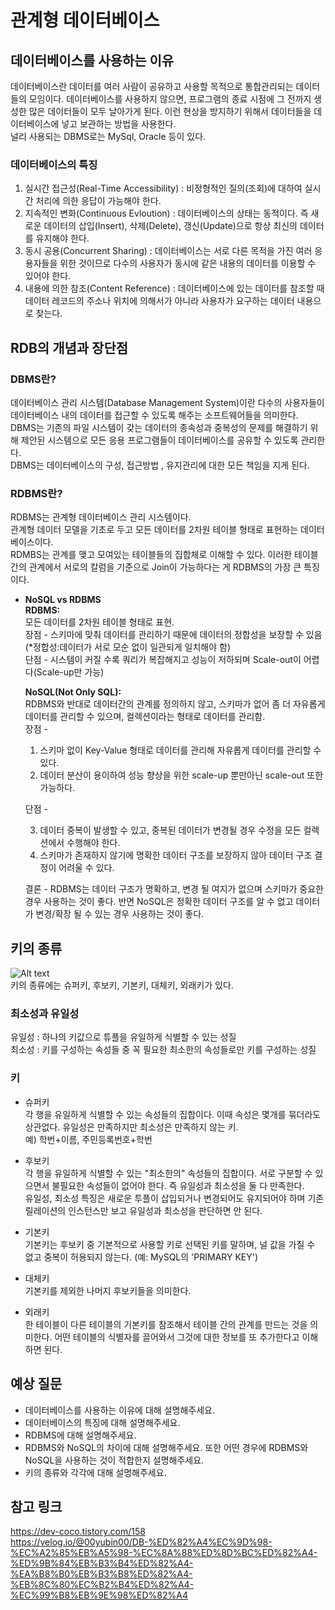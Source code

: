 # 관계형 데이터베이스

## 데이터베이스를 사용하는 이유

데이터베이스란 데이터를 여러 사람이 공유하고 사용할 목적으로 통합관리되는 데이터들의 모임이다. 데이터베이스를 사용하지 않으면, 프로그램의 종료 시점에 그 전까지 생성한 많은 데이터들이 모두 날아가게 된다. 이런 현상을 방지하기 위해서 데이터들을 데이터베이스에 넣고 보관하는 방법을 사용한다.  
널리 사용되는 DBMS로는 MySql, Oracle 등이 있다.

### 데이터베이스의 특징

1. 실시간 접근성(Real-Time Accessibility) : 비정형적인 질의(조회)에 대하여 실시간 처리에 의한 응답이 가능해야 한다.
2. 지속적인 변화(Continuous Evloution) : 데이터베이스의 상태는 동적이다. 즉 새로운 데이터의 삽입(Insert), 삭제(Delete), 갱신(Update)으로 항상 최신의 데이터를 유지해야 한다.
3. 동시 공용(Concurrent Sharing) : 데이터베이스는 서로 다른 목적을 가진 여러 응용자들을 위한 것이므로 다수의 사용자가 동시에 같은 내용의 데이터를 이용할 수 있어야 한다.
4. 내용에 의한 참조(Content Reference) : 데이터베이스에 있는 데이터를 참조할 때 데이터 레코드의 주소나 위치에 의해서가 아니라 사용자가 요구하는 데이터 내용으로 찾는다.

## RDB의 개념과 장단점

### DBMS란?

데이터베이스 관리 시스템(Database Management System)이란 다수의 사용자들이 데이터베이스 내의 데이터를 접근할 수 있도록 해주는 소프트웨어들을 의미한다.  
 DBMS는 기존의 파일 시스템이 갖는 데이터의 종속성과 중복성의 문제를 해결하기 위해 제안된 시스템으로 모든 응용 프로그램들이 데이터베이스를 공유할 수 있도록 관리한다.  
 DBMS는 데이터베이스의 구성, 접근방법 , 유지관리에 대한 모든 책임을 지게 된다.

### RDBMS란?

RDBMS는 관계형 데이터베이스 관리 시스템이다.  
관계형 데이터 모델을 기초로 두고 모든 데이터를 2차원 테이블 형태로 표현하는 데이터베이스이다.  
RDMBS는 관계를 맺고 모여있는 테이블들의 집합체로 이해할 수 있다. 이러한 테이블 간의 관계에서 서로의 칼럼을 기준으로 Join이 가능하다는 게 RDBMS의 가장 큰 특징이다.

- **NoSQL vs RDBMS**  
   **RDBMS:**  
   모든 데이터를 2차원 테이블 형태로 표현.  
   장점 - 스키마에 맞춰 데이터를 관리하기 때문에 데이터의 정합성을 보장할 수 있음 (\*정합성:데이터가 서로 모순 없이 일관되게 일치해야 함)  
   단점 - 시스템이 커질 수록 쿼리가 복잡해지고 성능이 저하되며 Scale-out이 어렵다(Scale-up만 가능)

  **NoSQL(Not Only SQL):**  
   RDBMS와 반대로 데이터간의 관계를 정의하지 않고, 스키마가 없어 좀 더 자유롭게 데이터를 관리할 수 있으며, 컬렉션이라는 형태로 데이터를 관리함.  
   장점 -

  1. 스키마 없이 Key-Value 형태로 데이터를 관리해 자유롭게 데이터를 관리할 수 있다.
  2. 데이터 분산이 용이하여 성능 향상을 위한 scale-up 뿐만아닌 scale-out 또한 가능하다.

  단점 -

  3. 데이터 중복이 발생할 수 있고, 중복된 데이터가 변경될 경우 수정을 모든 컬렉션에서 수행해야 한다.
  4. 스키마가 존재하지 않기에 명확한 데이터 구조를 보장하지 않아 데이터 구조 결정이 어려울 수 있다.

  결론 - RDBMS는 데이터 구조가 명확하고, 변경 될 여지가 없으며 스키마가 중요한 경우 사용하는 것이 좋다. 반면 NoSQL은 정확한 데이터 구조를 알 수 없고 데이터가 변경/확장 될 수 있는 경우 사용하는 것이 좋다.

## 키의 종류

![Alt text](images/db-keys.png)  
키의 종류에는 슈퍼키, 후보키, 기본키, 대체키, 외래키가 있다.

### 최소성과 유일성

유일성 : 하나의 키값으로 튜플을 유일하게 식별할 수 있는 성질  
 최소성 : 키를 구성하는 속성들 중 꼭 필요한 최소한의 속성들로만 키를 구성하는 성질

### 키

- 슈퍼키  
  각 행을 유일하게 식별할 수 있는 속성들의 집합이다. 이때 속성은 몇개를 묶더라도 상관없다. 유일성은 만족하지만 최소성은 만족하지 않는 키.  
  예) 학번+이름, 주민등록번호+학번

- 후보키  
  각 행을 유일하게 식별할 수 있는 "최소한의" 속성들의 집합이다. 서로 구분할 수 있으면서 불필요한 속성들이 없어야 한다. 즉 유일성과 최소성을 둘 다 만족한다.  
  유일성, 최소성 특징은 새로운 투플이 삽입되거나 변경되어도 유지되어야 하며 기존 릴레이션의 인스턴스만 보고 유일성과 최소성을 판단하면 안 된다.

- 기본키  
  기본키는 후보키 중 기본적으로 사용할 키로 선택된 키를 말하며, 널 값을 가질 수 없고 중복이 허용되지 않는다. (예: MySQL의 'PRIMARY KEY')

- 대체키  
  기본키를 제외한 나머지 후보키들을 의미한다.

- 외래키  
  한 테이블이 다른 테이블의 기본키를 참조해서 테이블 간의 관계를 만드는 것을 의미한다. 어떤 테이블의 식별자를 끌어와서 그것에 대한 정보를 또 추가한다고 이해하면 된다.

## 예상 질문

- 데이터베이스를 사용하는 이유에 대해 설명해주세요.
- 데이터베이스의 특징에 대해 설명해주세요.
- RDBMS에 대해 설명해주세요.
- RDBMS와 NoSQL의 차이에 대해 설명해주세요. 또한 어떤 경우에 RDBMS와 NoSQL을 사용하는 것이 적합한지 설명해주세요.
- 키의 종류와 각각에 대해 설명해주세요.

## 참고 링크

https://dev-coco.tistory.com/158  
https://velog.io/@00yubin00/DB-%ED%82%A4%EC%9D%98-%EC%A2%85%EB%A5%98-%EC%8A%88%ED%8D%BC%ED%82%A4-%ED%9B%84%EB%B3%B4%ED%82%A4-%EA%B8%B0%EB%B3%B8%ED%82%A4-%EB%8C%80%EC%B2%B4%ED%82%A4-%EC%99%B8%EB%9E%98%ED%82%A4
